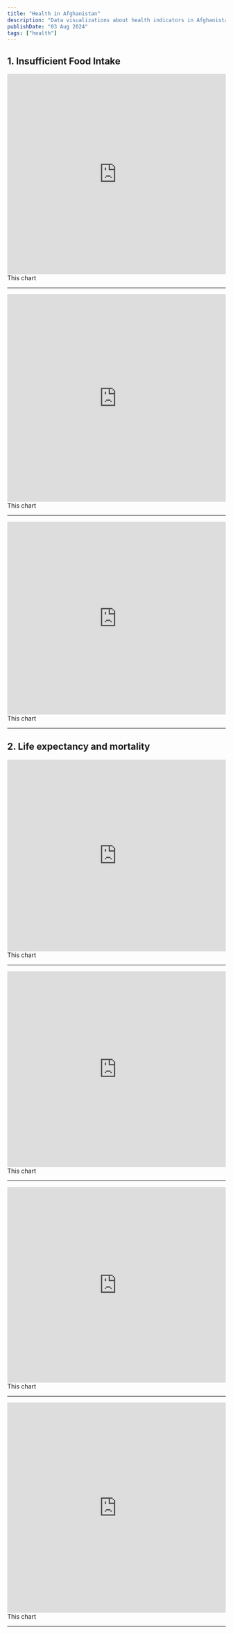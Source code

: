 ```yaml
---
title: "Health in Afghanistan"
description: "Data visualizations about health indicators in Afghanistan"
publishDate: "03 Aug 2024"
tags: ["health"]
---
```



## 1. Insufficient Food Intake

<iframe title="Prevalence of undernourishment (%), 2001 to 2022" aria-label="Interactive line chart" id="datawrapper-chart-vZYJc" src="https://datawrapper.dwcdn.net/vZYJc/1/" scrolling="no" frameborder="0" style="width: 0; min-width: 100% !important; border: none;" height="462" data-external="1"></iframe><script type="text/javascript">!function(){"use strict";window.addEventListener("message",(function(a){if(void 0!==a.data["datawrapper-height"]){var e=document.querySelectorAll("iframe");for(var t in a.data["datawrapper-height"])for(var r=0;r<e.length;r++)if(e[r].contentWindow===a.source){var i=a.data["datawrapper-height"][t]+"px";e[r].style.height=i}}}))}();
</script>

<br />
This chart

---

<iframe title="Prevalence of food insecurity (%), 2015 to 2022" aria-label="Interactive line chart" id="datawrapper-chart-e46i2" src="https://datawrapper.dwcdn.net/e46i2/1/" scrolling="no" frameborder="0" style="width: 0; min-width: 100% !important; border: none;" height="479" data-external="1"></iframe><script type="text/javascript">!function(){"use strict";window.addEventListener("message",(function(a){if(void 0!==a.data["datawrapper-height"]){var e=document.querySelectorAll("iframe");for(var t in a.data["datawrapper-height"])for(var r=0;r<e.length;r++)if(e[r].contentWindow===a.source){var i=a.data["datawrapper-height"][t]+"px";e[r].style.height=i}}}))}();
</script>

<br />
This chart

---

<iframe title="Prevalence of obesity, BMI ≥ 30 (%), 2000 to 2022" aria-label="Interactive line chart" id="datawrapper-chart-JbYgf" src="https://datawrapper.dwcdn.net/JbYgf/1/" scrolling="no" frameborder="0" style="width: 0; min-width: 100% !important; border: none;" height="445" data-external="1"></iframe><script type="text/javascript">!function(){"use strict";window.addEventListener("message",(function(a){if(void 0!==a.data["datawrapper-height"]){var e=document.querySelectorAll("iframe");for(var t in a.data["datawrapper-height"])for(var r=0;r<e.length;r++)if(e[r].contentWindow===a.source){var i=a.data["datawrapper-height"][t]+"px";e[r].style.height=i}}}))}();
</script>
<br />
This chart

---

## 2. Life expectancy and mortality

<iframe title="Life expectancy at birth in Afghanistan (years), 2000 to 2021" aria-label="Column Chart" id="datawrapper-chart-F69MR" src="https://datawrapper.dwcdn.net/F69MR/2/" scrolling="no" frameborder="0" style="width: 0; min-width: 100% !important; border: none;" height="442" data-external="1"></iframe><script type="text/javascript">!function(){"use strict";window.addEventListener("message",(function(a){if(void 0!==a.data["datawrapper-height"]){var e=document.querySelectorAll("iframe");for(var t in a.data["datawrapper-height"])for(var r=0;r<e.length;r++)if(e[r].contentWindow===a.source){var i=a.data["datawrapper-height"][t]+"px";e[r].style.height=i}}}))}();
</script>
<br />
This chart

---

<iframe title="Maternal mortality rate (per 100,000 births), 2000 to 2020" aria-label="Scatter Plot" id="datawrapper-chart-tp3Dy" src="https://datawrapper.dwcdn.net/tp3Dy/1/" scrolling="no" frameborder="0" style="width: 0; min-width: 100% !important; border: none;" height="452" data-external="1"></iframe><script type="text/javascript">!function(){"use strict";window.addEventListener("message",(function(a){if(void 0!==a.data["datawrapper-height"]){var e=document.querySelectorAll("iframe");for(var t in a.data["datawrapper-height"])for(var r=0;r<e.length;r++)if(e[r].contentWindow===a.source){var i=a.data["datawrapper-height"][t]+"px";e[r].style.height=i}}}))}();
</script>
<br />
This chart

---

<iframe title="Infant mortality rate (per 1,000 live births), 2000 to 2022" aria-label="Scatter Plot" id="datawrapper-chart-CmJwb" src="https://datawrapper.dwcdn.net/CmJwb/1/" scrolling="no" frameborder="0" style="width: 0; min-width: 100% !important; border: none;" height="451" data-external="1"></iframe><script type="text/javascript">!function(){"use strict";window.addEventListener("message",(function(a){if(void 0!==a.data["datawrapper-height"]){var e=document.querySelectorAll("iframe");for(var t in a.data["datawrapper-height"])for(var r=0;r<e.length;r++)if(e[r].contentWindow===a.source){var i=a.data["datawrapper-height"][t]+"px";e[r].style.height=i}}}))}();
</script>
<br />
This chart

---

<iframe title="Chronic diseases death rate (%), 2000 to 2019" aria-label="Scatter Plot" id="datawrapper-chart-aA35P" src="https://datawrapper.dwcdn.net/aA35P/1/" scrolling="no" frameborder="0" style="width: 0; min-width: 100% !important; border: none;" height="485" data-external="1"></iframe><script type="text/javascript">!function(){"use strict";window.addEventListener("message",(function(a){if(void 0!==a.data["datawrapper-height"]){var e=document.querySelectorAll("iframe");for(var t in a.data["datawrapper-height"])for(var r=0;r<e.length;r++)if(e[r].contentWindow===a.source){var i=a.data["datawrapper-height"][t]+"px";e[r].style.height=i}}}))}();
</script>
<br />
This chart

---
